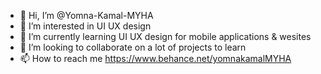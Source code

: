 - 👋 Hi, I’m @Yomna-Kamal-MYHA
- 👀 I’m interested in UI UX design
- 🌱 I’m currently learning UI UX design for mobile applications & wesites
- 💞️ I’m looking to collaborate on a lot of projects to learn 
- 📫 How to reach me https://www.behance.net/yomnakamalMYHA

<!---
Yomna-Kamal-MYHA/Yomna-Kamal-MYHA is a ✨ special ✨ repository because its `README.md` (this file) appears on your GitHub profile.
You can click the Preview link to take a look at your changes.
--->
